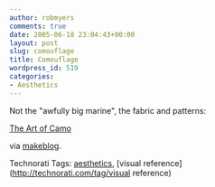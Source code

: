 ```yaml
---
author: robmyers
comments: true
date: 2005-06-18 23:04:43+00:00
layout: post
slug: comouflage
title: Comouflage
wordpress_id: 519
categories:
- Aesthetics
---
```


  
Not the "awfully big marine", the fabric and patterns:  


  
[The Art of Camo](http://designforum.aiga.org/content.cfm?ContentAlias=%5Fgetfullarticle&aid=1119503)  


  
via [makeblog](http://www.makezine.com/blog/archive/2005/06/the_art_of_camo.html).  


  


Technorati Tags: [aesthetics](http://technorati.com/tag/aesthetics), [visual reference](http://technorati.com/tag/visual reference)

  


